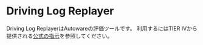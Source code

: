# Driving Log Replayer

Driving Log ReplayerはAutowareの評価ツールです。
利用するにはTIER IVから提供される[公式の指示](https://tier4.github.io/driving_log_replayer/quick_start/installation/)を参照してください。
